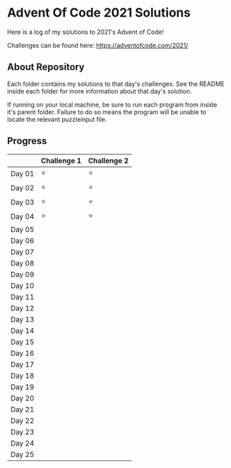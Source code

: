 # Advent Of Code 2021 Solutions

Here is a log of my solutions to 2021's Advent of Code!

Challenges can be found here:
https://adventofcode.com/2021/

## About Repository

Each folder contains my solutions to that day's challenges. See the README inside each folder for more information about that day's solution.

If running on your local machine, be sure to run each program from inside it's parent folder. Failure to do so means the program will be unable to locate the relevant puzzleinput file.

## Progress

|        | Challenge 1 | Challenge 2 |
| ------ | ----------- | ----------- |
| Day 01 | ⭐           | ⭐           |
| Day 02 | ⭐           | ⭐           |
| Day 03 | ⭐           | ⭐           |
| Day 04 | ⭐           | ⭐           |
| Day 05 |             |             |
| Day 06 |             |             |
| Day 07 |             |             |
| Day 08 |             |             |
| Day 09 |             |             |
| Day 10 |             |             |
| Day 11 |             |             |
| Day 12 |             |             |
| Day 13 |             |             |
| Day 14 |             |             |
| Day 15 |             |             |
| Day 16 |             |             |
| Day 17 |             |             |
| Day 18 |             |             |
| Day 19 |             |             |
| Day 20 |             |             |
| Day 21 |             |             |
| Day 22 |             |             |
| Day 23 |             |             |
| Day 24 |             |             |
| Day 25 |             |             |
